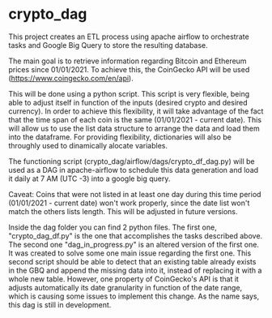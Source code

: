 # crypto_dag

This project creates an ETL process using apache airflow to orchestrate tasks and Google Big Query to store the resulting database.

The main goal is to retrieve information regarding Bitcoin and Ethereum prices since 01/01/2021. To achieve this, the CoinGecko API will be used (https://www.coingecko.com/en/api).

This will be done using a python script. This script is very flexible, being able to adjust itself in function of the inputs (desired crypto and desired currency). In order to achieve this flexibility, it will take advantage of the fact that the time span of each coin is the same (01/01/2021 - current date). This will allow us to use the list data structure to arrange the data and load them into the dataframe. For providing flexibility, dictionaries will also be throughly used to dinamically alocate variables.

The functioning script (crypto_dag/airflow/dags/crypto_df_dag.py) will be used as a DAG in apache-airflow to schedule this data generation and load it daily at 7 AM (UTC -3) into a google big query.

Caveat: Coins that were not listed in at least one day during this time period (01/01/2021 - current date) won't work properly, since the date list won't match the others lists length. This will be adjusted in future versions.

Inside the dag folder you can find 2 python files. The first one, "crypto_dag_df.py" is the one that accomplishes the tasks described above.
The second one "dag_in_progress.py" is an altered version of the first one. It was created to solve some one main issue regarding the first one. This second script should be able to detect that an existing table already exists in the GBQ and append the missing data into it, instead of replacing it with a whole new table. However, one property of CoinGecko's API is that it adjusts automatically its date granularity in function of the date range, which is causing some issues to implement this change. As the name says, this dag is still in development.
